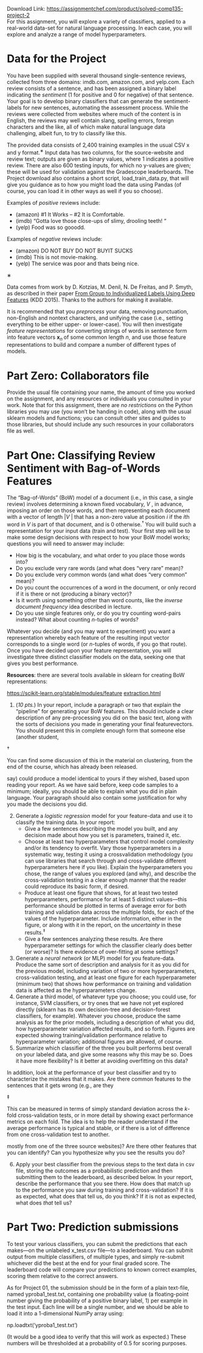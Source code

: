 Download Link: https://assignmentchef.com/product/solved-comp135-project-2
<br>
For this assignment, you will explore a variety of classifiers, applied to a real-world data-set for natural language processing. In each case, you will explore and analyze a range of model hyperparameters.

<h1>Data for the Project</h1>

You have been supplied with several thousand single-sentence reviews, collected from three domains: imdb.com, amazon.com, and yelp.com. Each review consists of a sentence, and has been assigned a binary label indicating the <em>sentiment </em>(1 for positive and 0 for negative) of that sentence. Your goal is to develop binary classifiers that can generate the sentiment-labels for new sentences, automating the assessment process. While the reviews were collected from websites where much of the content is in English, the reviews may well contain slang, spelling errors, foreign characters and the like, all of which make natural language data challenging, albeit fun, to try to classify like this.

The provided data consists of 2<em>,</em>400 training examples in the usual CSV x and y format.<sup>∗ </sup>Input data has two columns, for the source-website and review text; outputs are given as binary values, where 1 indicates a positive review. There are also 600 testing inputs, for which no y-values are given; these will be used for validation against the Gradescope leaderboards. The Project download also contains a short script, load_train_data.py, that will give you guidance as to how you might load the data using Pandas (of course, you can load it in other ways as well if you so choose).

Examples of <em>positive </em>reviews include:

<ul>

 <li>(amazon) #1 It Works – #2 It is Comfortable.</li>

 <li>(imdb) “Gotta love those close-ups of slimy, drooling teeth! “</li>

 <li>(yelp) Food was so gooodd.</li>

</ul>

Examples of <em>negative </em>reviews include:

<ul>

 <li>(amazon) DO NOT BUY DO NOT BUYIT SUCKS</li>

 <li>(imdb) This is not movie-making.</li>

 <li>(yelp) The service was poor and thats being nice.</li>

</ul>

∗

Data comes from work by D. Kotzias, M. Denil, N. De Freitas, and P. Smyth, as described in their paper <a href="http://mdenil.com/media/papers/2015-deep-multi-instance-learning.pdf">From </a><a href="http://mdenil.com/media/papers/2015-deep-multi-instance-learning.pdf">Group to Individualized Labels Using Deep Features</a> (KDD 2015). Thanks to the authors for making it available.

It is recommended that you <em>preprocess </em>your data, removing punctuation, non-English and nontext characters, and unifying the case (i.e., setting everything to be either upper- or lower-case). You will then investigate <em>feature representations </em>for converting strings of words in sentence form into feature vectors <strong>x</strong><em><sub>n </sub></em>of some common length <em>n</em>, and use those feature representations to build and compare a number of different types of models.

<h1>Part Zero: Collaborators file</h1>

Provide the usual file containing your name, the amount of time you worked on the assignment, and any resources or individuals you consulted in your work. Note that for this assignment, there are <em>no restrictions </em>on the Python libraries you may use (you won’t be handing in code), along with the usual sklearn models and functions; you can consult other sites and guides to those libraries, but should include any such resources in your collaborators file as well.

<h1>Part One: Classifying Review Sentiment with Bag-of-Words Features</h1>

The “Bag-of-Words” (BoW) model of a document (i.e., in this case, a single review) involves determining a known fixed vocabulary, <em>V </em>, in advance, imposing an order on those words, and then representing each document with a vector of length |<em>V </em>| that has a non-zero value at position <em>i </em>if the <em>i</em>th word in <em>V </em>is part of that document, and is 0 otherwise.<sup>† </sup>You will build such a representation for your input data (train and test). Your first step will be to make some design decisions with respect to how your BoW model works; questions you will need to answer may include:

<ul>

 <li>How big is the vocabulary, and what order to you place those words into?</li>

 <li>Do you exclude very rare words (and what does “very rare” mean)?</li>

 <li>Do you exclude very common words (and what does “very common” mean)?</li>

 <li>Do you count the occurrences of a word in the document, or only record if it is there or not (producing a binary vector)?</li>

 <li>Is it worth using something other than word counts, like the <em>inverse document frequency </em>idea described in lecture.</li>

 <li>Do you use single features only, or do you try counting word-pairs instead? What about counting <em>n</em>-tuples of words?</li>

</ul>

Whatever you decide (and you may want to experiment) you want a representation whereby each feature of the resulting input vector corresponds to a single word (or <em>n</em>-tuples of words, if you go that route). Once you have decided upon your feature representation, you will investigate three distinct classifier models on the data, seeking one that gives you best performance.

<strong>Resources</strong>: there are several tools available in sklearn for creating BoW representations:

<a href="https://scikit-learn.org/stable/modules/feature_extraction.html#the-bag-of-words-representation">https://scikit-learn.org/stable/modules/feature</a> <a href="https://scikit-learn.org/stable/modules/feature_extraction.html#the-bag-of-words-representation">extraction.html</a>

<ol>

 <li>(<em>10 pts.</em>) In your report, include a paragraph or two that explain the “pipeline” for generating your BoW features. This should include a clear description of any pre-processing you did on the basic text, along with the sorts of decisions you made in generating your final featurevectors. You should present this in complete enough form that someone else (another student,</li>

</ol>

†

You can find some discussion of this in the material on clustering, from the end of the course, which has already been released.

say) could produce a model identical to yours if they wished, based upon reading your report. As we have said before, keep code samples to a minimum; ideally, you should be able to explain what you did in plain language. Your paragraph should also contain some justification for why you made the decisions you did.

<ol start="2">

 <li>Generate a <em>logistic regression </em>model for your feature-data and use it to classify the training data. In your report:

  <ul>

   <li>Give a few sentences describing the model you built, and any decision made about how you set is parameters, trained it, etc.</li>

   <li>Choose at least two hyperparameters that control model complexity and/or its tendency to overfit. Vary those hyperparameters in a systematic way, testing it using a crossvalidation methodology (you can use libraries that search through and cross-validate different hyperparameters here if you like). Explain the hyperparameters you chose, the range of values you explored (and why), and describe the cross-validation testing in a clear enough manner that the reader could reproduce its basic form, if desired.</li>

   <li>Produce at least one figure that shows, for at least two tested hyperparameters, performance for at least 5 distinct values—this performance should be plotted in terms of average error for both training and validation data across the multiple folds, for each of the values of the hyperparameter. Include information, either in the figure, or along with it in the report, on the <em>uncertainty </em>in these results.<sup>‡</sup></li>

   <li>Give a few sentences analyzing these results. Are there hyperparameter settings for which the classifier clearly does better (or worse)? Is there evidence of over-fitting at some settings?</li>

  </ul></li>

 <li>Generate a <em>neural network </em>(or MLP) model for you feature-data. Produce the same sort of description and analysis for it as you did for the previous model, including variation of two or more hyperparameters, cross-validation testing, and at least one figure for each hyperparameter (minimum two) that shows how performance on training and validation data is affected as the hyperparameters change.</li>

 <li>Generate a third model, of whatever type you choose; you could use, for instance, SVM classifiers, or try ones that we have not yet explored directly (sklearn has its own decision-tree and decision-forest classifiers, for example). Whatever you choose, produce the same analysis as for the prior models, including a description of what you did, how hyperparameter variation affected results, and so forth. Figures are expected showing training/validation performance relative to hyperparameter variation; additional figures are allowed, of course.</li>

 <li>Summarize which classifier of the three you built performs best overall on your labeled data, and give some reasons why this may be so. Does it have more flexibility? Is it better at avoiding overfitting on this data?</li>

</ol>

In addition, look at the performance of your best classifier and try to characterize the mistakes that it makes. Are there common features to the sentences that it gets wrong (e.g., are they

‡

This can be measured in terms of simply standard deviation across the <em>k</em>-fold cross-validation tests, or in more detail by showing exact performance metrics on each fold. The idea is to help the reader understand if the average performance is typical and stable, or if there is a lot of difference from one cross-validation test to another.

mostly from one of the three source websites)? Are there other features that you can identify? Can you hypothesize why you see the results you do?

<ol start="6">

 <li>Apply your best classifier from the previous steps to the text data in csv file, storing the outcomes as a probabilistic prediction and then submitting them to the leaderboard, as described below. In your report, describe the performance that you see there. How does that match up to the performance you saw during training and cross-validation? If it is as expected, what does that tell us, do you think? If it is not as expected, what does <em>that </em>tell us?</li>

</ol>

<h1>Part Two: Prediction submissions</h1>

To test your various classifiers, you can submit the predictions that each makes—on the unlabeled x_test.csv file—to a leaderboard. You can submit output from multiple classifiers, of multiple types, and simply re-submit whichever did the best at the end for your final graded score. The leaderboard code will compare your predictions to known correct examples, scoring them relative to the correct answers.

As for Project 01, the submission should be in the form of a plain text-file, named yproba1_test.txt, containing one probability value (a floating-point number giving the probability of a positive binary label, 1) per example in the test input. Each line will be a single number, and we should be able to load it into a 1-dimensional NumPy array using:

np.loadtxt(‘yproba1_test.txt’)

(It would be a good idea to verify that this will work as expected.) These numbers will be thresholded at a probability of 0<em>.</em>5 for scoring purposes.